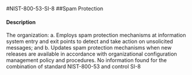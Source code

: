 #NIST-800-53-SI-8
##Spam Protection
#### Description
The organization:
  a.  Employs spam protection mechanisms at information system entry and exit points to detect and take action on unsolicited messages; and
  b.  Updates spam protection mechanisms when new releases are available in accordance with organizational configuration management policy and procedures.
No information found for the combination of standard NIST-800-53 and control SI-8
